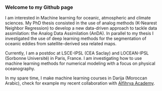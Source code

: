 ### Welcome to my Github page

I am interested in Machine learning for oceanic, atmospheric and climate sciences. My PhD thesis consisted in the use of analog methods (K-Nearest Neighbor Regression) to develop a new data-driven approach to tackle data assimilation: the Analog Data Assimilation (AnDA). In parallel to my thesis I investigated the use of deep learning methods for the segmentation of oceanic eddies from satellite-derived sea related maps.

Currently, I am a postdoc at LSCE-IPSL (CEA Saclay) and LOCEAN-IPSL (Sorbonne Université) in Paris, France. I am investigating how to use machine learning methods for numerical modeling with a focus on physical oceanography.

In my spare time, I make machine learning courses in Darija (Moroccan Arabic), check for example my recent collaboration with [Alfihrya Academy](https://github.com/Al-Fihriya-Academy/Machine-Learning).

